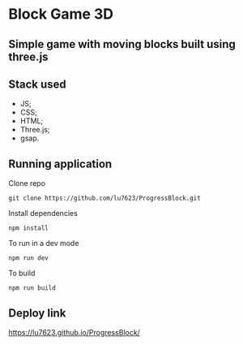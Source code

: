 # Block Game 3D

## Simple game with moving blocks built using three.js

## Stack used
- JS;
- CSS;
- HTML;
- Three.js;
- gsap.

## Running application
Clone repo
```
git clone https://github.com/lu7623/ProgressBlock.git
```
Install dependencies
```
npm install
```
To run in a dev mode
```
npm run dev
```
To build 
```
npm run build
```

## Deploy link
https://lu7623.github.io/ProgressBlock/